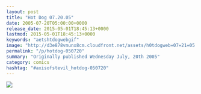 ```yaml
---
layout: post
title: "Hot Dog 07.20.05"
date: 2005-07-20T05:00:00+0000
release_date: 2015-05-01T18:45:13+0000
lastmod: 2015-05-01T18:45:13+0000
keywords: "aetshtdogwebgif"
image: "http://d3e878vmunx8cm.cloudfront.net/assets/h0tdogweb=07=21=05.gif"
permalink: "/p/hotdog-050720"
summary: "Originally published Wednesday July, 20th 2005"
category: comics
hashtag: "#axisofstevil_hotdog-050720"
---
```


![](http://d3e878vmunx8cm.cloudfront.net/assets/h0tdogweb=07=21=05.gif)
